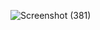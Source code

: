 ![Screenshot (381)](https://github.com/KhushalBorse2023/Leetcode-24/assets/86597374/13464c61-5454-4843-bd2d-f8aa2e806620)
